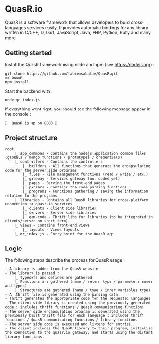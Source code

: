 # QuasR.io

QuasR is a software framework that allows developers to build cross-languages services easily. It provides automatic bindings for any library written in C/C++, D, Dart, JavaScript, Java, PHP, Python, Ruby and many more.

## Getting started

Install the QuasR framework using node and npm (see https://nodejs.org) :
```
git clone https://github.com/fabiensabatie/QuasR.git
cd QuasR
npm install
```

Start the backend with :
```
node qr_index.js
```

If everything went right, you should see the following message appear in the console :

```
🚀  QuasR is up on 8080 🚀
```

## Project structure

```
root
	|_ app_commons - Contains the nodejs application common files (globals / mongo functions / prototypes / credentials)
	|_ controllers - Contains the controllers
		|_ builders - All functions that generate the encapsulating code for the server side programs
		|_ files - File management functions (read / write / etc.)
		|_ gateway - Services gateway (not coded yet)
		|_ pages - Serving the front-end pages
		|_ parsers - Contains the code parsing functions
		|_ programs - Functions gathering / saving the information relative to the programs
	|_ libraries - Contains all QuasR libraries for cross-platform connection to quasr.io services
		|_ clients - Client side libraries
		|_ servers - Server side libraries
		|_ gen-code - Thrift libs for libraries (to be integrated in clients/server on short-term)
	|_ views - Contains front-end views
		|_ layouts - Views layouts
	|_ qr_index.js - Entry point for the QuasR app.
```

## Logic

The following steps describe the process for QuasR usage :
```
- A library is added from the QuasR website
- The library is parsed :
	|_ Typedefs and defines are gathered
	|_ Functions are gathered (name / return type / parameters names and types)
	|_ Structures are gathered (name / type / inner variables type)
- A .thrift file is generated using the parsing data
- Thrift generates the appropriate code for the requested languages
- The client side library is created using the previously generated code : includes thrift functions / QuasR communicating functions
- The server side encapsulating program is generated using the previously built thrift file for each language : includes thrift functions / QuasR communicating functions / library functions
- The server side code is executed and listens for entries.
- The client includes the QuasR library to their program, initialise the connection to the quasr.io gateway, and starts using the distant library functions.
```
